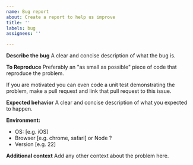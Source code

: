 ```yaml
---
name: Bug report
about: Create a report to help us improve
title: ''
labels: bug
assignees: ''

---
```


**Describe the bug**
A clear and concise description of what the bug is.

**To Reproduce**
Preferably an "as small as possible" piece of code that reproduce the problem.

If you are motivated you can even code a unit test demonstrating the problem, make a pull request and link that pull request to this issue.

**Expected behavior**
A clear and concise description of what you expected to happen.

**Environment:**
 - OS: [e.g. iOS]
 - Browser [e.g. chrome, safari] or Node ?
 - Version [e.g. 22]

**Additional context**
Add any other context about the problem here.
